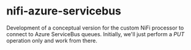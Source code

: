 # nifi-azure-servicebus
Development of a conceptual version for the custom NiFi processor to connect to Azure ServiceBus queues. Initially, we'll just perform a _PUT_ operation only and work from there.
